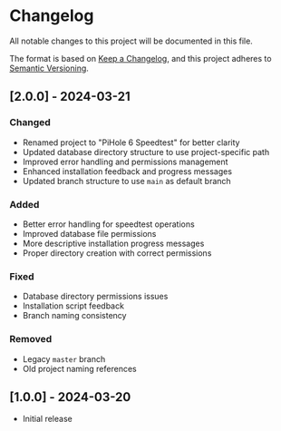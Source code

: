 # Changelog

All notable changes to this project will be documented in this file.

The format is based on [Keep a Changelog](https://keepachangelog.com/en/1.0.0/),
and this project adheres to [Semantic Versioning](https://semver.org/spec/v2.0.0.html).

## [2.0.0] - 2024-03-21

### Changed
- Renamed project to "PiHole 6 Speedtest" for better clarity
- Updated database directory structure to use project-specific path
- Improved error handling and permissions management
- Enhanced installation feedback and progress messages
- Updated branch structure to use `main` as default branch

### Added
- Better error handling for speedtest operations
- Improved database file permissions
- More descriptive installation progress messages
- Proper directory creation with correct permissions

### Fixed
- Database directory permissions issues
- Installation script feedback
- Branch naming consistency

### Removed
- Legacy `master` branch
- Old project naming references

## [1.0.0] - 2024-03-20
- Initial release 